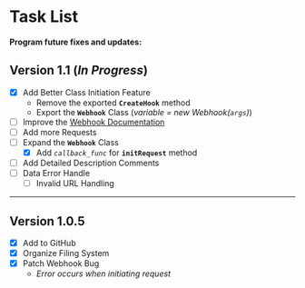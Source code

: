 # Task List

**Program future fixes and updates:**

## Version 1.1 (*In Progress*)
- [x] Add Better Class Initiation Feature
    - Remove the exported **`CreateHook`** method
    - Export the **`Webhook`** Class (*variable = new Webhook(`args`)*)
- [ ] Improve the [Webhook Documentation](WebhookClass.md)
- [ ] Add more Requests
- [ ] Expand the **`Webhook`** Class
    - [x] Add *`callback_func`* for **`initRequest`** method
- [ ] Add Detailed Description Comments
- [ ] Data Error Handle
    - [ ] Invalid URL Handling

---

## Version 1.0.5
- [x] Add to GitHub
- [x] Organize Filing System
- [x] Patch Webhook Bug
    - *Error occurs when initiating request*